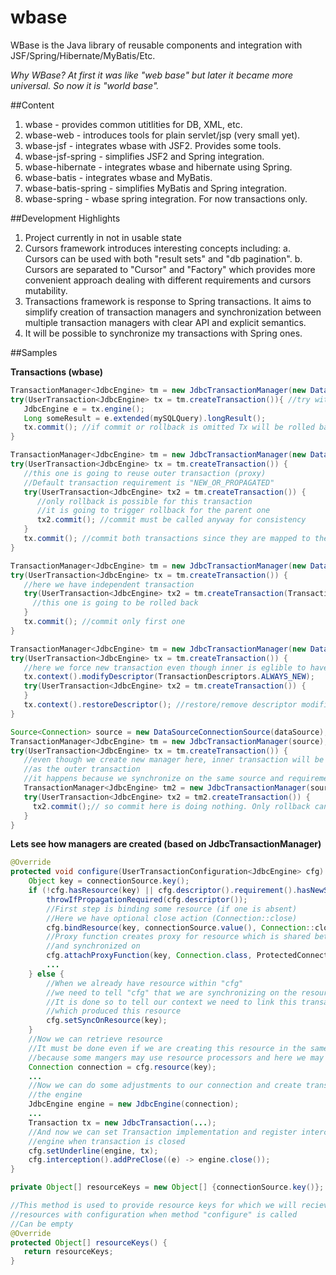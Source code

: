 wbase
=====

WBase is the Java library of reusable components and integration with JSF/Spring/Hibernate/MyBatis/Etc.

*Why WBase? At first it was like "web base" but later it became more universal. So now it is "world base".*

##Content

1. wbase - provides common utitlities for DB, XML, etc.
2. wbase-web - introduces tools for plain servlet/jsp (very small yet).
3. wbase-jsf - integrates wbase with JSF2. Provides some tools.
4. wbase-jsf-spring - simplifies JSF2 and Spring integration.
5. wbase-hibernate - integrates wbase and hibernate using Spring.
6. wbase-batis - integrates wbase and MyBatis.
7. wbase-batis-spring - simplifies MyBatis and Spring integration.
8. wbase-spring - wbase spring integration. For now transactions only.

##Development Highlights

1. Project currently in not in usable state
2. Cursors framework introduces interesting concepts including:
   a. Cursors can be used with both "result sets" and "db pagination".
   b. Cursors are separated to "Cursor" and "Factory" which provides more convenient approach
      dealing with different requirements and cursors mutability.
3. Transactions framework is response to Spring transactions. It aims to simplify creation of transaction managers 
   and synchronization between multiple transaction managers with clear API and explicit semantics.
4. It will be possible to synchronize my transactions with Spring ones.

##Samples

**Transactions (wbase)**

```Java
TransactionManager<JdbcEngine> tm = new JdbcTransactionManager(new DataSourceConnectionSource(dataSource));
try(UserTransaction<JdbcEngine> tx = tm.createTransaction()){ //try with resources
   JdbcEngine e = tx.engine();
   Long someResult = e.extended(mySQLQuery).longResult();
   tx.commit(); //if commit or rollback is omitted Tx will be rolled back on close
}
```

```Java
TransactionManager<JdbcEngine> tm = new JdbcTransactionManager(new DataSourceConnectionSource(dataSource));
try(UserTransaction<JdbcEngine> tx = tm.createTransaction()) {
   //this one is going to reuse outer transaction (proxy)
   //Default transaction requirement is "NEW_OR_PROPAGATED"
   try(UserTransaction<JdbcEngine> tx2 = tm.createTransaction()) {
      //only rollback is possible for this transaction
      //it is going to trigger rollback for the parent one
      tx2.commit(); //commit must be called anyway for consistency
   }
   tx.commit(); //commit both transactions since they are mapped to the same one
}
```

```Java
TransactionManager<JdbcEngine> tm = new JdbcTransactionManager(new DataSourceConnectionSource(dataSource));
try(UserTransaction<JdbcEngine> tx = tm.createTransaction()) {
   //here we have independent transaction
   try(UserTransaction<JdbcEngine> tx2 = tm.createTransaction(TransactionDescriptors.ALWAYS_NEW)) {
     //this one is going to be rolled back
   }
   tx.commit(); //commit only first one
}
```

```Java
TransactionManager<JdbcEngine> tm = new JdbcTransactionManager(new DataSourceConnectionSource(dataSource));
try(UserTransaction<JdbcEngine> tx = tm.createTransaction()) {
   //here we force new transaction even though inner is eglible to have propagated transaction
   tx.context().modifyDescriptor(TransactionDescriptors.ALWAYS_NEW);
   try(UserTransaction<JdbcEngine> tx2 = tm.createTransaction()) {
   }
   tx.context().restoreDescriptor(); //restore/remove descriptor modifications
}
```

```Java
Source<Connection> source = new DataSourceConnectionSource(dataSource);
TransactionManager<JdbcEngine> tm = new JdbcTransactionManager(source);
try(UserTransaction<JdbcEngine> tx = tm.createTransaction()) {
   //even though we create new manager here, inner transaction will be mapped to the same physical one
   //as the outer transaction
   //it happens because we synchronize on the same source and requirement is "NEW_OR_PROPAGATED"
   TransactionManager<JdbcEngine> tm2 = new JdbcTransactionManager(source);
   try(UserTransaction<JdbcEngine> tx2 = tm2.createTransaction()) {
     tx2.commit();// so commit here is doing nothing. Only rollback can affect physical transaction
   }
}
```

**Lets see how managers are created (based on JdbcTransactionManager)**

```Java
@Override
protected void configure(UserTransactionConfiguration<JdbcEngine> cfg) throws Exception {
    Object key = connectionSource.key();
    if (!cfg.hasResource(key) || cfg.descriptor().requirement().hasNewSemantics()) {
        throwIfPropagationRequired(cfg.descriptor());
        //First step is binding some resource (if one is absent)
        //Here we have optional close action (Connection::close)
        cfg.bindResource(key, connectionSource.value(), Connection::close);
        //Proxy function creates proxy for resource which is shared between different managers
        //and synchronized on
        cfg.attachProxyFunction(key, Connection.class, ProtectedConnection::new);
        ...
    } else {
        //When we already have resource within "cfg"
        //we need to tell "cfg" that we are synchronizing on the resource with some key
        //It is done so to tell our context we need to link this transaction to the existing one
        //which produced this resource
        cfg.setSyncOnResource(key);
    }
    //Now we can retrieve resource
    //It must be done even if we are creating this resource in the same run
    //because some mangers may use resource processors and here we may get some proxy
    Connection connection = cfg.resource(key);
    ...
    //Now we can do some adjustments to our connection and create transaction implementation with
    //the engine
    JdbcEngine engine = new JdbcEngine(connection);
    ...
    Transaction tx = new JdbcTransaction(...);
    //And now we can set Transaction implementation and register interceptor to close
    //engine when transaction is closed
    cfg.setUnderline(engine, tx);
    cfg.interception().addPreClose((e) -> engine.close());
}

private Object[] resourceKeys = new Object[] {connectionSource.key()};

//This method is used to provide resource keys for which we will recieve
//resources with configuration when method "configure" is called
//Can be empty
@Override
protected Object[] resourceKeys() {
   return resourceKeys;
}
```